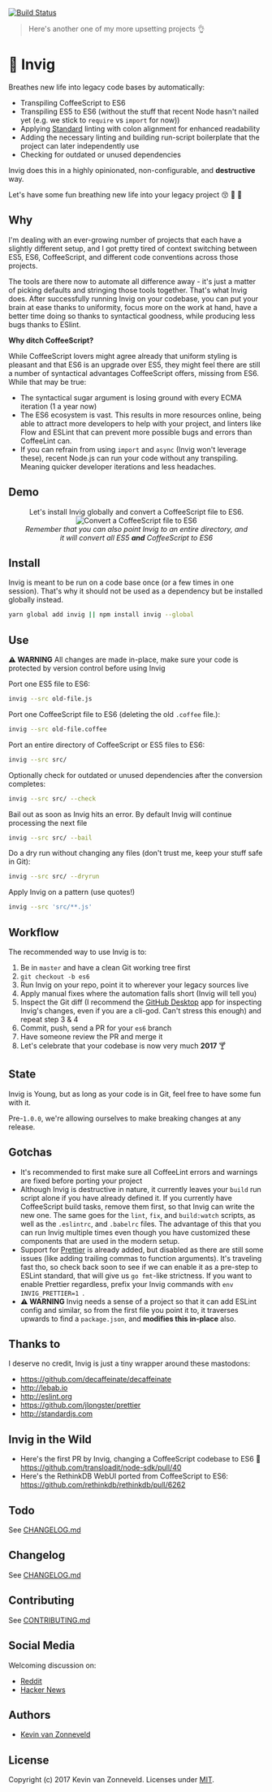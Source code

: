 [![Build Status](https://travis-ci.org/kvz/invig.svg?branch=master)](https://travis-ci.org/kvz/invig)

> Here's another one of my more upsetting projects 👌

<!--more-->

# 🌿 Invig

Breathes new life into legacy code bases by automatically:

 - Transpiling CoffeeScript to ES6
 - Transpiling ES5 to ES6 (without the stuff that recent Node hasn't nailed yet (e.g. we stick to `require` vs `import` for now))
 - Applying [Standard](http://standardjs.com) linting with colon alignment for enhanced readability
 - Adding the necessary linting and building run-script boilerplate that the project can later independently use
 - Checking for outdated or unused dependencies
 
Invig does this in a highly opinionated, non-configurable, and **destructive** way. 

Let's have some fun breathing new life into your legacy project 😚 💨 🌿 

## Why

I'm dealing with an ever-growing number of projects that each have a slightly different setup, and I got pretty tired of context switching between ES5, ES6, CoffeeScript, and different code conventions across those projects.

The tools are there now to automate all difference away - it's just a matter of picking defaults and stringing those tools together. That's what Invig does. After successfully running Invig on your codebase, you can put your brain at ease thanks to uniformity, focus more on the work at hand, have a better time doing so thanks to syntactical goodness, while producing less bugs thanks to ESlint.

**Why ditch CoffeeScript?**

While CoffeeScript lovers might agree already that uniform styling is pleasant and that ES6 is an upgrade over ES5, they might feel there are still a number of syntactical advantages CoffeeScript offers, missing from ES6. While that may be true:

- The syntactical sugar argument is losing ground with every ECMA iteration (1 a year now) 
- The ES6 ecosystem is vast. This results in more resources online, being able to attract more developers to help with your project, and linters like Flow and ESLint that can prevent more possible bugs and errors than CoffeeLint can. 
- If you can refrain from using `import` and `async` (Invig won't leverage these), recent Node.js can run your code without any transpiling. Meaning quicker developer iterations and less headaches.

## Demo

<div align="center">
Let's install Invig globally and convert a CoffeeScript file to ES6.
<br>
<img alt="Convert a CoffeeScript file to ES6" src="https://github.com/kvz/invig/raw/master/scripts/demo1.gif">
<br>
<em>Remember that you can also point Invig to an entire directory, and <br>
it will convert all ES5 <strong>and</strong> CoffeeScript to ES6</em>
<br>
</div>

## Install

Invig is meant to be run on a code base once (or a few times in one session). That's why it should not be used as a dependency but be installed globally instead.

```bash
yarn global add invig || npm install invig --global 
```

## Use

**⚠️ WARNING** All changes are made in-place, make sure your code is protected by version control before using Invig 

Port one ES5 file to ES6:

```bash
invig --src old-file.js
```

Port one CoffeeScript file to ES6 (deleting the old `.coffee` file.):

```bash
invig --src old-file.coffee
```

Port an entire directory of CoffeeScript or ES5 files to ES6:

```bash
invig --src src/
```

Optionally check for outdated or unused dependencies after the conversion completes:

```bash
invig --src src/ --check
```

Bail out as soon as Invig hits an error. By default Invig will continue processing the next file

```bash
invig --src src/ --bail
```

Do a dry run without changing any files (don't trust me, keep your stuff safe in Git):

```bash
invig --src src/ --dryrun
```

Apply Invig on a pattern (use quotes!)

```bash
invig --src 'src/**.js'
```

## Workflow 

The recommended way to use Invig is to:

1. Be in `master` and have a clean Git working tree first
1. `git checkout -b es6`
2. Run Invig on your repo, point it to wherever your legacy sources live
3. Apply manual fixes where the automation falls short (Invig will tell you)
4. Inspect the Git diff (I recommend the [GitHub Desktop](https://desktop.github.com) app for inspecting Invig's changes, even if you are a cli-god. Can't stress this enough) and repeat step 3 & 4
5. Commit, push, send a PR for your `es6` branch
6. Have someone review the PR and merge it
7. Let's celebrate that your codebase is now very much **2017** 🍸

## State

Invig is Young, but as long as your code is in Git, feel free to have some fun with it.

Pre-`1.0.0`, we're allowing ourselves to make breaking changes at any release.

## Gotchas

- It's recommended to first make sure all CoffeeLint errors and warnings are fixed before porting your project
- Although Invig is destructive in nature, it currently leaves your `build` run script alone if you have already defined it. If you currently have CoffeeScript build tasks, remove them first, so that Invig can write the new one. 
The same goes for the `lint`, `fix`, and `build:watch` scripts, as well as the `.eslintrc`, and `.babelrc` files. The advantage of this that you can run Invig multiple times even though you have customized these components that are used in the modern setup.
- Support for [Prettier](https://github.com/jlongster/prettier) is already added, but disabled as there are still some issues (like adding trailing commas to function arguments). It's traveling fast tho, so check back soon to see if we can enable it as a pre-step to ESLint standard, that will give us `go fmt`-like strictness. If you want to enable Prettier regardless, prefix your Invig commands with `env INVIG_PRETTIER=1 `.
- **⚠️ WARNING** Invig needs a sense of a project so that it can add ESLint config and similar, so from the first file you point it to, it traverses upwards to find a `package.json`, and **modifies this in-place** also.

## Thanks to

I deserve no credit, Invig is just a tiny wrapper around these mastodons:

- <https://github.com/decaffeinate/decaffeinate>
- <http://lebab.io>
- <http://eslint.org>
- <https://github.com/jlongster/prettier>
- <http://standardjs.com>

## Invig in the Wild

- Here's the first PR by Invig, changing a CoffeeScript codebase to ES6 💚 <https://github.com/transloadit/node-sdk/pull/40>
- Here's the RethinkDB WebUI ported from CoffeeScript to ES6: <https://github.com/rethinkdb/rethinkdb/pull/6262>

## Todo

See [CHANGELOG.md](CHANGELOG.md)

## Changelog

See [CHANGELOG.md](CHANGELOG.md)

## Contributing

See [CONTRIBUTING.md](CONTRIBUTING.md)

## Social Media

Welcoming discussion on:

- [Reddit](https://www.reddit.com/r/javascript/comments/5p2swy/invig_automatically_converts_es5_coffeescript/)
- [Hacker News](https://news.ycombinator.com/item?id=13442421)

## Authors

- [Kevin van Zonneveld](https://transloadit.com/about/#kevin)

## License

Copyright (c) 2017 Kevin van Zonneveld. Licenses under [MIT](LICENSE).
